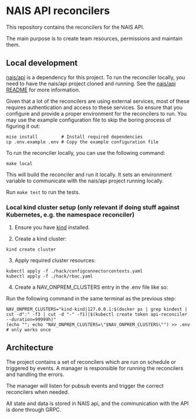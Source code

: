 # NAIS API reconcilers

This repository contains the reconcilers for the NAIS API.

The main purpose is to create team resources, permissions and maintain them.

## Local development

[nais/api](https://github.com/nais/api) is a dependency for this project.
To run the reconciler locally, you need to have the nais/api project cloned and running.
See the [nais/api README](https://github.com/nais/api?tab=readme-ov-file#local-development) for more information.

Given that a lot of the reconcilers are using external services, most of these requires authentication and access to
these services.
So ensure that you configure and provide a proper environment for the reconcilers to run.
You may use the example configuration file to skip the boring process of figuring it out:

```shell
mise install         # Install required dependencies
cp .env.example .env # Copy the example configuration file
```

To run the reconciler locally, you can use the following command:

```shell
make local
```

This will build the reconciler and run it locally.
It sets an environment variable to communicate with the nais/api project running locally.

Run `make test` to run the tests.

### Local kind cluster setup (only relevant if doing stuff against Kubernetes, e.g. the namespace reconciler)

1. Ensure you have [kind](https://kind.sigs.k8s.io/docs/user/quick-start/) installed.

2. Create a kind cluster:

```shell
kind create cluster 
```

3. Apply required cluster resources:

```shell
kubectl apply -f ./hack/configconnectorcontexts.yaml
kubectl apply -f ./hack/rbac.yaml
```

4. Create a NAV_ONPREM_CLUSTERS entry in the .env file like so:

Run the following command in the same terminal as the previous step:

```shell
NAV_ONPREM_CLUSTERS="kind-kind|127.0.0.1:$(docker ps | grep kindest | cut -d":" -f3 | cut -d "-" -f1)|$(kubectl create token api-reconciler --duration=99999h)"
(echo ""; echo "NAV_ONPREM_CLUSTERS=\"$NAV_ONPREM_CLUSTERS\"") >> .env # only works once
```

## Architecture

The project contains a set of reconcilers which are run on schedule or triggered by events.
A manager is responsible for running the reconcilers and handling the errors.

The manager will listen for pubsub events and trigger the correct reconcilers when needed.

All state and data is stored in NAIS api, and the communication with the API is done through GRPC.


